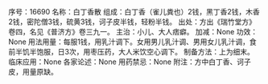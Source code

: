 序号：16690
名称：白丁香散
组成：白丁香（雀儿粪也）2钱，黑丁香2钱，木香2钱，密陀僧3钱，硫黄3钱，诃子皮半钱，轻粉半钱。
出处：方出《瑞竹堂方》卷四，名见《普济方》卷三九一。
主治：小儿、大人痞癖。
加减：None
功效：None
用法用量：每服1钱，用乳汁调下。女用男儿乳汁调、男用女儿乳汁调，食前半饥半饱服，日3次，用枣压药，大人米饮空心调下。
制备方法：上为细末。
临床应用：None
各家论述：None
用药禁忌：None
附注：方中白丁香、诃子皮，用量原缺。
